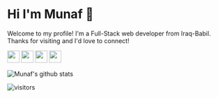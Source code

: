 # Hi I'm Munaf 👋
Welcome to my profile! I'm a Full-Stack web developer from Iraq-Babil. Thanks for visiting and I'd love to connect!
<!--Website -->
[<img width="28px" src="https://raw.githubusercontent.com/munafaqeelmahdi/munafaqeelmahdi.github.io/328246e17c2c0b076ecab2b02f37a86a105821ef/instagram%20(1).svg" />](https://instagram.com/munafio)
[<img width="28px" src="https://raw.githubusercontent.com/munafaqeelmahdi/munafaqeelmahdi.github.io/328246e17c2c0b076ecab2b02f37a86a105821ef/facebook.svg" />](https://facebook.com/munafio)
[<img width="28px" src="https://raw.githubusercontent.com/munafaqeelmahdi/munafaqeelmahdi.github.io/328246e17c2c0b076ecab2b02f37a86a105821ef/twitter.svg" />](https://twitter.com/munaf_aqeel_m)
[<img width="28px" src="https://raw.githubusercontent.com/munafaqeelmahdi/munafaqeelmahdi.github.io/328246e17c2c0b076ecab2b02f37a86a105821ef/youtube.svg" />](https://youtube.com/munafio)

![Munaf's github stats](https://github-readme-stats.vercel.app/api?username=munafio&show_icons=true)

 ![visitors](https://visitor-badge.laobi.icu/badge?page_id=munafio.munafio)
